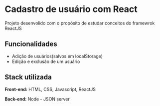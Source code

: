 
# Cadastro de usuário com React

Projeto desenvolido com o propósito de estudar conceitos do framewrok ReactJS

## Funcionalidades

- Adição de usuários(salvos em localStorage)
- Edição e exclusão de um usuário
## Stack utilizada

**Front-end:** HTML, CSS, Javascript, ReactJS

**Back-end:** Node - JSON server
